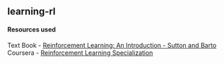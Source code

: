 ## learning-rl

#### Resources used
Text Book - [Reinforcement Learning: An Introduction - Sutton and Barto](http://incompleteideas.net/book/the-book-2nd.html)
Coursera - [Reinforcement Learning Specialization](https://www.coursera.org/specializations/reinforcement-learning)
